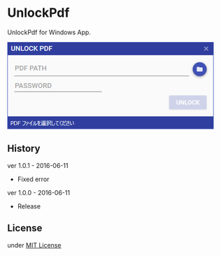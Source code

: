 UnlockPdf
=============

UnlockPdf for Windows App.

![UnlockPdf](Assets/UnlockPdf.png)

History
-------
ver 1.0.1 - 2016-06-11
* Fixed error

ver 1.0.0 - 2016-06-11
* Release

License
-------
under [MIT License](LICENSE)
